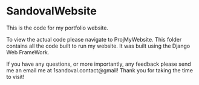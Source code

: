 # SandovalWebsite
This is the code for my portfolio website. 

To view the actual code please navigate to ProjMyWebsite. This folder contains all the code built to run my website.
It was built using the Django Web FrameWork. 

If you have any questions, or more importantly, any feedback please send me an email me at 1sandoval.contact@gmail!
Thank you for taking the time to visit!
